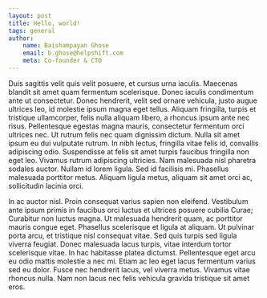 ```yaml
---
layout: post
title: Hello, world!
tags: general
author:
    name: Baishampayan Ghose
    email: b.ghose@helpshift.com
    meta: Co-founder & CTO
---
```


Duis sagittis velit quis velit posuere, et cursus urna iaculis. Maecenas blandit sit amet quam fermentum scelerisque. Donec iaculis condimentum ante ut consectetur. Donec hendrerit, velit sed ornare vehicula, justo augue ultrices leo, id molestie ipsum magna eget tellus. Aliquam fringilla, turpis et tristique ullamcorper, felis nulla aliquam libero, a rhoncus ipsum ante nec risus. Pellentesque egestas magna mauris, consectetur fermentum orci ultrices nec. Ut rutrum felis nec quam dignissim dictum. Nulla sit amet ipsum eu dui vulputate rutrum. In nibh lectus, fringilla vitae felis id, convallis adipiscing odio. Suspendisse at felis sit amet turpis faucibus fringilla non eget leo. Vivamus rutrum adipiscing ultricies. Nam malesuada nisl pharetra sodales auctor. Nullam id lorem ligula. Sed id facilisis mi. Phasellus malesuada porttitor metus. Aliquam ligula metus, aliquam sit amet orci ac, sollicitudin lacinia orci.

In ac auctor nisl. Proin consequat varius sapien non eleifend. Vestibulum ante ipsum primis in faucibus orci luctus et ultrices posuere cubilia Curae; Curabitur non luctus magna. Ut malesuada hendrerit quam, ac porttitor mauris congue eget. Phasellus scelerisque et ligula at aliquam. Ut pulvinar porta arcu, et tristique nisl consequat vitae. Sed quis turpis sed ligula viverra feugiat. Donec malesuada lacus turpis, vitae interdum tortor scelerisque vitae. In hac habitasse platea dictumst. Pellentesque eget arcu eu odio mattis molestie a nec mi. Etiam ac leo eget lacus fermentum varius sed eu dolor. Fusce nec hendrerit lacus, vel viverra metus. Vivamus vitae rhoncus nulla. Nam non lacus nec felis vehicula gravida tristique sit amet eros.
